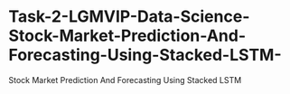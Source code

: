 # Task-2-LGMVIP-Data-Science-Stock-Market-Prediction-And-Forecasting-Using-Stacked-LSTM-
Stock Market Prediction And Forecasting Using Stacked LSTM
